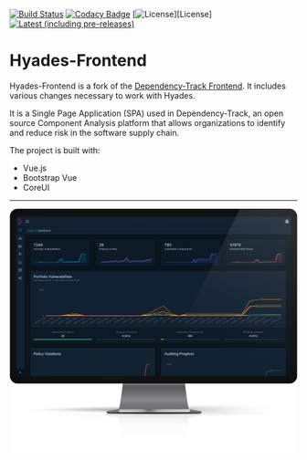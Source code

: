 [![Build Status](https://github.com/DependencyTrack/frontend/actions/workflows/ci-build.yaml/badge.svg)](https://github.com/DependencyTrack/frontend/actions?workflow=Build+CI)
[![Codacy Badge](https://app.codacy.com/project/badge/Grade/364443f9f30c4b70b56e5be76c9e079c)](https://www.codacy.com/gh/DependencyTrack/frontend/dashboard?utm_source=github.com&amp;utm_medium=referral&amp;utm_content=DependencyTrack/frontend&amp;utm_campaign=Badge_Grade)
[![License](https://img.shields.io/badge/license-Apache%202.0-brightgreen.svg)][License]
[![Latest (including pre-releases)](https://img.shields.io/github/v/release/dependencytrack/frontend?include_prereleases)](https://github.com/DependencyTrack/frontend/releases)

Hyades-Frontend
=========

Hyades-Frontend is a fork of the [Dependency-Track Frontend]([https://github.com/DependencyTrack/dependency-track](https://github.com/DependencyTrack/frontend)). 
It includes various changes necessary to work with Hyades.

It is a Single Page Application (SPA) used in Dependency-Track, an open source Component Analysis platform that allows organizations to identify and reduce risk in the software supply chain.

The project is built with:

* Vue.js
* Bootstrap Vue
* CoreUI

<hr>

![alt text](https://raw.githubusercontent.com/DependencyTrack/dependency-track/master/docs/images/screenshots/dashboard.png)

